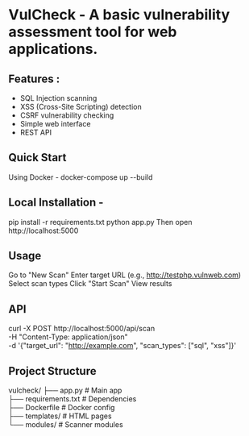 # VulCheck - A basic vulnerability assessment tool for web applications.

## Features : 
  - SQL Injection scanning
  - XSS (Cross-Site Scripting) detection
  - CSRF vulnerability checking
  - Simple web interface
  - REST API

## Quick Start
  Using Docker - 
    docker-compose up --build
## Local Installation -
  pip install -r requirements.txt
  python app.py
  Then open http://localhost:5000

## Usage
  Go to "New Scan"
  Enter target URL (e.g., http://testphp.vulnweb.com)
  Select scan types
  Click "Start Scan"
  View results
  
## API
curl -X POST http://localhost:5000/api/scan \
  -H "Content-Type: application/json" \
  -d '{"target_url": "http://example.com", "scan_types": ["sql", "xss"]}'

## Project Structure

vulcheck/
├── app.py              # Main app <br>
├── requirements.txt    # Dependencies <br>
├── Dockerfile         # Docker config <br>
├── templates/         # HTML pages <br>
└── modules/           # Scanner modules <br>


